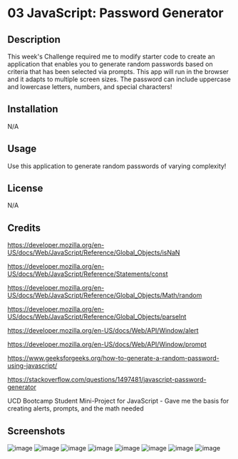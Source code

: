 # 03 JavaScript: Password Generator

##  Description

This week's Challenge required me to modify starter code to create an application that enables you to generate random passwords based on criteria that has been selected via prompts. This app will run in the browser and it adapts to multiple screen sizes. The password can include uppercase and lowercase letters, numbers, and special characters!

## Installation

N/A

## Usage

Use this application to generate random passwords of varying complexity! 

## License

N/A

## Credits
https://developer.mozilla.org/en-US/docs/Web/JavaScript/Reference/Global_Objects/isNaN

https://developer.mozilla.org/en-US/docs/Web/JavaScript/Reference/Statements/const

https://developer.mozilla.org/en-US/docs/Web/JavaScript/Reference/Global_Objects/Math/random

https://developer.mozilla.org/en-US/docs/Web/JavaScript/Reference/Global_Objects/parseInt

https://developer.mozilla.org/en-US/docs/Web/API/Window/alert

https://developer.mozilla.org/en-US/docs/Web/API/Window/prompt

https://www.geeksforgeeks.org/how-to-generate-a-random-password-using-javascript/

https://stackoverflow.com/questions/1497481/javascript-password-generator

UCD Bootcamp Student Mini-Project for JavaScript - Gave me the basis for creating alerts, prompts, and the math needed

## Screenshots 
![image](https://github.com/JakeHigham/Challenge-3/assets/149442786/50f365ac-bcb0-474b-9721-87aecc47471b)
![image](https://github.com/JakeHigham/Challenge-3/assets/149442786/cebd758c-edc4-4422-abad-27f74f61668d)
![image](https://github.com/JakeHigham/Challenge-3/assets/149442786/8dda0f34-8532-4e0f-aea5-391b12dd2a94)
![image](https://github.com/JakeHigham/Challenge-3/assets/149442786/8fdb9c2a-0000-4f3e-a9ef-1cba501f8c85)
![image](https://github.com/JakeHigham/Challenge-3/assets/149442786/835a614e-e37f-4f75-ab7f-5017da5e92bc)
![image](https://github.com/JakeHigham/Challenge-3/assets/149442786/0bca199b-5a5e-4605-a204-c8ac29612ef3)
![image](https://github.com/JakeHigham/Challenge-3/assets/149442786/94df37e4-8991-472a-9671-1b3fe3c28f3a)
![image](https://github.com/JakeHigham/Challenge-3/assets/149442786/5430e938-fa25-4aa3-853c-5f9191c4b377)

